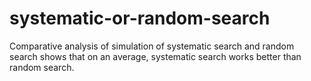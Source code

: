 # systematic-or-random-search
Comparative analysis of simulation of systematic search and random search shows that on an average, systematic search works better than random search.


